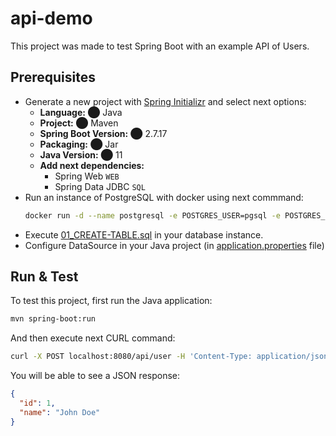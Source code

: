 # api-demo

This project was made to test Spring Boot with an example API of Users.

## Prerequisites

* Generate a new project with [Spring Initializr](https://start.spring.io/) and select next options:
  * **Language:** ⬤ Java
  * **Project:** ⬤ Maven
  * **Spring Boot Version:** ⬤ 2.7.17
  * **Packaging:** ⬤ Jar
  * **Java Version:** ⬤ 11
  * **Add next dependencies:**
    * Spring Web `WEB`
    * Spring Data JDBC `SQL`
* Run an instance of PostgreSQL with docker using next commmand:
    ```bash
    docker run -d --name postgresql -e POSTGRES_USER=pgsql -e POSTGRES_PASSWORD=s3cr3t -e POSTGRES_DB=example -p 5432:5432 postgres:14 
    ```
* Execute [01_CREATE-TABLE.sql](./database-scripts/01_CREATE-TABLE.sql) in your database instance.
* Configure DataSource in your Java project (in [application.properties](./src/main/resources/application.properties) file)

## Run & Test

To test this project, first run the Java application:
```bash
mvn spring-boot:run
```

And then execute next CURL command:
```bash
curl -X POST localhost:8080/api/user -H 'Content-Type: application/json' -d '{ "name": "John Doe"}'
```

You will be able to see a JSON response:
```json
{
  "id": 1,
  "name": "John Doe"
}
```
